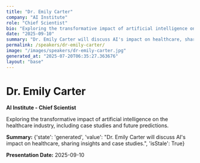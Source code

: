 ```yaml
---
title: "Dr. Emily Carter"
company: "AI Institute"
role: "Chief Scientist"
bio: "Exploring the transformative impact of artificial intelligence on the healthcare industry, including case studies and future predictions."
date: "2025-09-10"
summary: "Dr. Emily Carter will discuss AI's impact on healthcare, sharing insights and case studies."
permalink: /speakers/dr-emily-carter/
image: "/images/speakers/dr-emily-carter.jpg"
generated_at: "2025-07-20T06:35:27.363676"
layout: "base"
---
```


# Dr. Emily Carter

**AI Institute - Chief Scientist**

Exploring the transformative impact of artificial intelligence on the healthcare industry, including case studies and future predictions.

**Summary:** {'state': 'generated', 'value': "Dr. Emily Carter will discuss AI's impact on healthcare, sharing insights and case studies.", 'isStale': True}

**Presentation Date:** 2025-09-10

